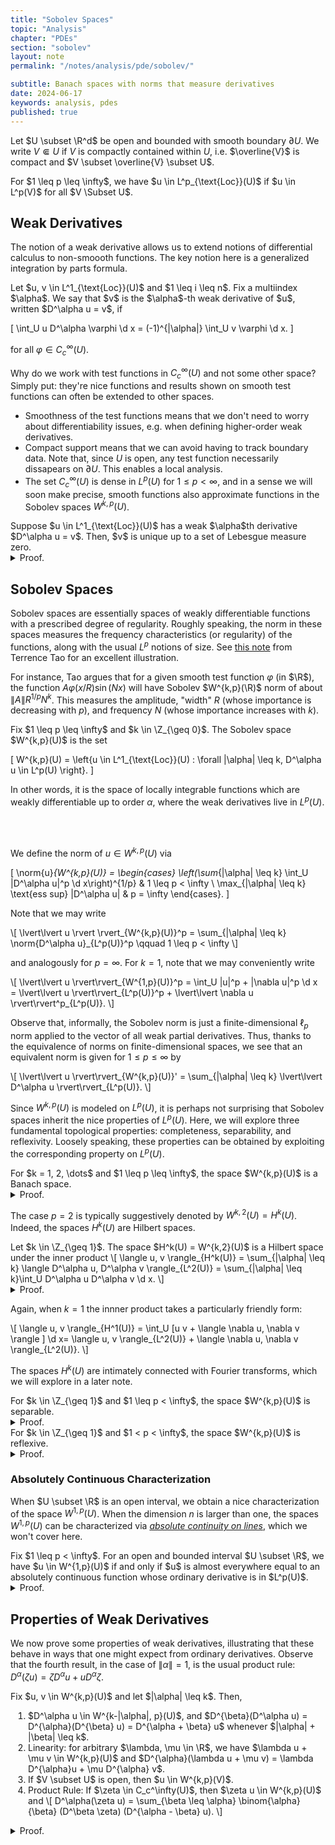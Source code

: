 ```yaml
---
title: "Sobolev Spaces"
topic: "Analysis"
chapter: "PDEs"
section: "sobolev"
layout: note
permalink: "/notes/analysis/pde/sobolev/"

subtitle: Banach spaces with norms that measure derivatives
date: 2024-06-17
keywords: analysis, pdes
published: true
---
```


Let $U \subset \R^d$ be open and bounded with smooth boundary $\partial U$. We write $V \Subset U$ if $V$ is compactly contained within $U$, i.e. $\overline{V}$ is compact and $V \subset \overline{V} \subset U$. 

<div class='definition' name='Local Integrability'>
For $1 \leq p \leq \infty$, we have $u \in L^p_{\text{Loc}}(U)$ if $u \in L^p(V)$ for all $V \Subset U$. 
</div>

## Weak Derivatives

The notion of a weak derivative allows us to extend notions of differential calculus to non-smoooth functions. The key notion here is a generalized integration by parts formula.

<div class='definition' name='Weak Derivatives'>
Let $u, v \in L^1_{\text{Loc}}(U)$ and $1 \leq i \leq n$. Fix a multiindex $\alpha$. We say that $v$ is the $\alpha$-th weak derivative of $u$, written $D^\alpha u = v$, if

\[
\int_U u D^\alpha \varphi \d x = (-1)^{|\alpha|} \int_U v \varphi \d x.
\]

for all $\varphi \in C_c^\infty(U)$. 
</div>

Why do we work with test functions in $C_c^\infty(U)$ and not some other space? Simply put: they're nice functions and results shown on smooth test functions can often be extended to other spaces.

- Smoothness of the test functions means that we don't need to worry about differentiability issues, e.g. when defining higher-order weak derivatives.
- Compact support means that we can avoid having to track boundary data. Note that, since $U$ is open, any test function necessarily dissapears on $\partial U$. This enables a local analysis.
- The set $C_c^\infty(U)$ is dense in $L^p(U)$ for $1 \leq p < \infty$, and in a sense we will soon make precise, smooth functions also approximate functions in the Sobolev spaces $W^{k,p}(U)$. 


<div class='lemma' name='Uniqueness of Weak Derivatives'>
Suppose $u \in L^1_{\text{Loc}}(U)$ has a weak $\alpha$th derivative $D^\alpha u = v$. Then, $v$ is unique up to a set of Lebesgue measure zero. 
</div>
<details class="proof">
<summary> Proof. </summary>
Suppose $v, w$ are two $\alpha$th weak derivatives of $u$. It follows that, for all $\varphi \in C_c^\infty(U)$,

\[
\int_U u D^\alpha \varphi \d x = (-1)^{|\alpha|}\int_U v \varphi \d x = (-1)^{|\alpha|}\int_U w \varphi \d x
\]

and hence 

\[
0 = \int_U (v - w ) \varphi \d x.
\]

Since $\varphi \in C_c^\infty(U)$ was arbitrary, we conclude $v = w$ almost everywhere.
</details>


## Sobolev Spaces

Sobolev spaces are essentially spaces of weakly differentiable functions with a prescribed degree of regularity. Roughly speaking, the norm in these spaces measures the frequency characteristics (or regularity) of the functions, along with the usual $L^p$ notions of size. See [this note](https://terrytao.wordpress.com/2009/04/30/245c-notes-4-sobolev-spaces/) from Terrence Tao for an excellent illustration.

For instance, Tao argues that for a given smooth test function $\varphi$ (in $\R$), the function $A \varphi(x/R) \sin(Nx)$ will have Sobolev $W^{k,p}(\R)$ norm of about $\|A\| R^{1/p} N^k$. This measures the amplitude, "width" $R$ (whose importance is decreasing with $p$), and frequency $N$ (whose importance increases with $k$).

<div class='definition' name='Sobolev Spaces'>
Fix $1 \leq p \leq \infty$ and $k \in \Z_{\geq 0}$. The Sobolev space $W^{k,p}(U)$ is the set

\[
W^{k,p}(U) = \left\{u \in L^1_{\text{Loc}}(U) : \forall |\alpha| \leq k, D^\alpha u \in L^p(U) \right\}.
\]

In other words, it is the space of locally integrable functions which are weakly differentiable up to order $\alpha$, where the weak derivatives live in $L^p(U)$.

<br><br>

We define the norm of $u \in W^{k,p}(U)$ via

\[
\norm{u}_{W^{k,p}(U)} = \begin{cases}   \left(\sum_{|\alpha| \leq k} \int_U |D^\alpha u|^p \d x\right)^{1/p} & 1 \leq p < \infty \\ 
			                 \max_{|\alpha| \leq k} \text{ess sup} |D^\alpha u| & p = \infty
 \end{cases}.
\]
</div>

Note that we may write

\\[
\lvert\lvert u \rvert \rvert_{W^{k,p}(U)}^p = \sum_{\|\alpha\| \leq k} \norm{D^\alpha u}_{L^p(U)}^p \qquad 1 \leq p < \infty 
\\]

and analogously for $p = \infty$. For $k=1$, note that we may conveniently write

\\[
\lvert\lvert u \rvert\rvert_{W^{1,p}(U)}^p = \int_U |u|^p + |\nabla u|^p \d x = \lvert\lvert u \rvert\rvert_{L^p(U)}^p + \lvert\lvert \nabla u \rvert\rvert^p_{L^p(U)}.
\\]



Observe that, informally, the Sobolev norm is just a finite-dimensional $\ell_p$ norm applied to the vector of all weak partial derivatives. Thus, thanks to the equivalence of norms on finite-dimensional spaces, we see that an equivalent norm is given for $1 \leq p \leq \infty$ by

\\[
\lvert\lvert u \rvert\rvert_{W^{k,p}(U)}' = \sum_{\|\alpha\| \leq k} \lvert\lvert D^\alpha u \rvert\rvert_{L^p(U)}.
\\]

Since $W^{k,p}(U)$ is modeled on $L^p(U)$, it is perhaps not surprising that Sobolev spaces inherit the nice properties of $L^p(U)$. Here, we will explore three fundamental topological properties: completeness, separability, and reflexivity. Loosely speaking, these properties can be obtained by exploiting the corresponding property on $L^p(U)$. 

<div class='theorem' name='Sobolev Spaces are Banach'>
For $k = 1, 2, \dots$ and $1 \leq p \leq \infty$, the space $W^{k,p}(U)$ is a Banach space.
</div>
<details class="proof">
<summary> Proof. </summary>
It is straightforward to check that $\norm{-}_{W^{k,p}(U)}$ is a norm. To see that the space is complete, suppose that $(u_m)$ is Cauchy in the $W^{k,p}(U)$ norm. Then, for every $|\alpha| \leq k$, the sequence $(D^\alpha u_m)$ is Cauchy in the $L^p(U)$ norm. Since $L^p(U)$ is complete, we have that $D^\alpha u_m \to v^\alpha$ in the $L^p(U)$ norm for some $v^\alpha \in L^p(U)$. In particular, the $\alpha = 0$ case shows that $u_m \to u$ converges to some $u \in L^p(U)$. We claim that $D^\alpha u = v^\alpha$ for every $|\alpha| \leq k$. Indeed,

\[
\begin{aligned}
\int_U u D^\alpha \varphi \d x &= \lim_{m \to \infty} \int_U u_m D^\alpha \varphi \d x \\
&= \lim_{m \to \infty} (-1)^{|\alpha|} \int_U D^\alpha u_m \varphi \d x \\
&= (-1)^{|\alpha|} \int_U v^\alpha \varphi \d x.
\end{aligned}
\]

This shows that $D^\alpha u_m \to D^\alpha u$ in $L^p(U)$ for $|\alpha| \leq k$, i.e. $u_m \to u$ in the $W^{k,p}(U)$ norm. Note that the limit-integral exchanges are justified thanks to the $L^p(U)$ convergence of the integrands and an application of Holder's inequality.
</details>

The case $p=2$ is typically suggestively denoted by $W^{k,2}(U) = H^k(U)$. Indeed, the spaces $H^k(U)$ are Hilbert spaces.

<div class='theorem' name='Sobolev Spaces are Hilbert when p=2'>
Let $k \in \Z_{\geq 1}$. The space $H^k(U) = W^{k,2}(U)$ is a Hilbert space under the inner product
\[
\langle u, v \rangle_{H^k(U)} = \sum_{|\alpha| \leq k} \langle D^\alpha u, D^\alpha v \rangle_{L^2(U)} = \sum_{|\alpha| \leq k}\int_U D^\alpha u D^\alpha v \d x.
\]
</div>
<details class="proof">
<summary> Proof. </summary>
It is straightforward to check that the form defined is indeed an inner product which induces the specified norm. As we know already that Sobolev spaces are complete, there is nothing more to show.
</details>

Again, when $k=1$ the innner product takes a particularly friendly form:

\\[
\langle u, v \rangle_{H^1(U)} = \int_U [u v + \langle \nabla u, \nabla v \rangle ] \d x= \langle u, v \rangle_{L^2(U)} + \langle \nabla u, \nabla v \rangle_{L^2(U)}.
\\]

The spaces $H^k(U)$ are intimately connected with Fourier transforms, which we will explore in a later note.

<div class='theorem' name='Sobolev Spaces are Separable'>
For $k \in \Z_{\geq 1}$ and $1 \leq p < \infty$, the space $W^{k,p}(U)$ is separable.
</div>
<details class="proof">
<summary> Proof. </summary>
Recall that $L^p(U)$ is separable for $1 \leq p < \infty$. Define the mapping

\[
\iota: W^{k,p}(U) \to L^p(U) \times \bigotimes_{i=1}^n L^p(U) \times \cdots \times \bigotimes_{i=1}^{n^k} L^p(U)
\]
\[
u \mapsto (u, D u, D^2 u, \dots, D^k u).
\]

Observe that $\iota$ is an injective linear isometry into a separable Banach space (as the countable product of separable spaces is separable). Thus, the image $\iota(W^{k,p}(U))$ is separable, and admits a countable dense subset $D \subseteq \iota(W^{k,p}(U))$.

As $\iota$ is injective, $\iota^{-1}(D)$ is countable, and because $\iota$ is an isometry, $\iota^{-1}(D)$ is dense in $W^{k,p}(U)$. Thus, $W^{k,p}(U)$ is separable.
</details>

<div class='theorem' name='Sobolev Spaces are Reflexive'>
For $k \in \Z_{\geq 1}$ and $1 < p < \infty$, the space $W^{k,p}(U)$ is reflexive.
</div>
<details class="proof">
<summary> Proof. </summary>
Recall that $L^p(U)$ is reflexive for $1 < p < \infty$. Using the same mapping $\iota$ from the previous proof, we isometrically embed $W^{k,p}(U)$ into a finite product of $L^p(U)$ spaces. Note the product of finitely many reflexive spaces is reflexive. Now, since $W^{k,p}(U)$ is complete, it is closed, and a closed subspace of a reflexive space is itself reflexive.
</details>

### Absolutely Continuous Characterization

When $U \subset \R$ is an open interval, we obtain a nice characterization of the space $W^{1,p}(U)$. When the dimension $n$ is larger than one, the spaces $W^{1,p}(U)$ can be characterized via *[absolute continuity on lines](https://en.wikipedia.org/wiki/Sobolev_space#Absolutely_continuous_on_lines_(ACL)_characterization_of_Sobolev_functions)*, which we won't cover here.

<div class='proposition' name='Characterization in One Dimension'>
Fix $1 \leq p < \infty$. For an open and bounded interval $U \subset \R$, we have $u \in W^{1,p}(U)$ if and only if $u$ is almost everywhere equal to an absolutely continuous function whose ordinary derivative is in $L^p(U)$. 
</div>
<details class="proof">
<summary> Proof. </summary>
Suppose $u \in W^{1,p}(U)$. Let $w(x) = \int_0^x u' \d \xi$. Note that $w$ is absolutely continuous, and hence $w'$ exists almost everywhere and $w' = u'$ almost everywhere. We thus have for every $\varphi \in C_c^\infty(U)$ that

\[
\int_0^1 u \varphi' \d \xi = - \int_0^1 w' \varphi \d \xi = \int_0^1 w \varphi' \d \xi.
\]

Since $\varphi$ was arbitrary we conclude that $u = w$ almost everywhere.

<br><br>

Conversely, suppose that $u$ is almost everywhere equal to an absolutely continuous function $w$ with $w' \in L^p(0, 1)$. It follows from the almost-everywhere uniqueness of weak derivatives that $u$ has weak derivative $w' \in L^p(0, 1)$, and we thus only need to check that $u \in L^p(0, 1)$. Note that for $1 < p < \infty$ an application of Holder's inequality yields

\[
|u(y) - u(x)| = \left| \int_x^y u' \d \xi \right| \leq |x - y|^{1 - 1/p} \lvert\lvert u' \rvert\rvert_{L^p(U)}.
\]

Hence, we see that $u \in L^p$ via
\[
\begin{aligned}
\lvert\lvert u \rvert \rvert_{L^p(U)}^p &= \int_0^1 |u|^p \d x \\
&= \int_0^1 \lvert u(0) + \int_0^x u' \d \xi \rvert^p \d x  \\
&\leq 2^p \int_0^1 \left(|u(0)|^p + |u(x) - u(0)|^p \right) \d x \\
&\leq 2^p\left( |u(0)|^p + \lvert\lvert u' \rvert\rvert^p_{L^p(U)} \right) < \infty.
\end{aligned}
\]
</details>



## Properties of Weak Derivatives

We now prove some properties of weak derivatives, illustrating that these behave in ways that one might expect from ordinary derivatives. Observe that the fourth result, in the case of $\|\alpha\| = 1$, is the usual product rule: $D^\alpha(\zeta u) = \zeta D^\alpha u + u D^\alpha \zeta$. 

<div class='theorem' name='Properties of Weak Derivatives'>
Fix $u, v \in W^{k,p}(U)$ and let $|\alpha| \leq k$. Then,
	<ol style="PADDING-LEFT: 2em">
		<li> $D^\alpha u \in W^{k-|\alpha|, p}(U)$, and $D^{\beta}(D^\alpha u) = D^{\alpha}(D^{\beta} u) = D^{\alpha + \beta} u$ whenever $|\alpha| + |\beta| \leq k$. </li>
		<li> Linearity: for arbitrary $\lambda, \mu \in \R$, we have $\lambda u + \mu v \in W^{k,p}(U)$ and $D^{\alpha}(\lambda u + \mu v) = \lambda D^{\alpha}u + \mu D^{\alpha} v$.  </li>
		<li> If $V \subset U$ is open, then $u \in W^{k,p}(V)$. </li>
		<li> Product Rule: If $\zeta \in C_c^\infty(U)$, then $\zeta u \in W^{k,p}(U)$ and 
			\[
			D^\alpha(\zeta u) = \sum_{\beta \leq \alpha} \binom{\alpha}{\beta} (D^\beta \zeta) (D^{\alpha - \beta} u).
			\]
		</li>
	</ol>
	</div>
<details class="proof">
<summary> Proof. </summary>
Fix $ \varphi \in C_c^\infty(U)$. 
	<ol style="PADDING-LEFT: 2em">
		<li> For any such $\beta$, we have that $D^\beta \varphi \in C_c^\infty(U)$. Hence,
		\[ 
		\int (D^\alpha u)(D^\beta u) \d x = (-1)^{-|\alpha|} \int u D^{\beta + \alpha } \varphi \d x = (-1)^{|\alpha| + |\beta|} \int (D^{\alpha + \beta} u) \varphi \d x.
		\]
		 </li>
		<li> Trivial. </li>
		<li> Trivial. </li>
		<li> We only prove the $|\alpha| = 1$ case. The general result follows from induction. To that end, we have by the usual product rule for smooth functions that
		\[
		\int_U u D^\alpha(\zeta \varphi) \d x = \int_U u (\zeta D^\alpha \varphi + \varphi D^\alpha \zeta) \d x
		\]
		
		which implies that
		
		\[
		\begin{aligned}
		\int_U (\zeta u) D^\alpha \varphi \d x &= \int_U u D^\alpha(\zeta \varphi) \d x- \int_U u \varphi D^\alpha \zeta \d x \\
		&= - \int_U [(D^\alpha u)(\zeta \varphi) - u \varphi D^\alpha \zeta ]\d x \\
		&= - \int_U [\zeta D^\alpha u + u D^\alpha \zeta] \varphi \d x.
		\end{aligned}
		\]		
		</li>
	</ol>
</details>










